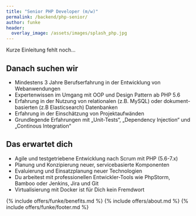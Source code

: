 ```yaml
---
title: "Senior PHP Developer (m/w)"
permalink: /backend/php-senior/
author: funke
header:
  overlay_image: /assets/images/splash_php.jpg
---
```


Kurze Einleitung fehlt noch...

## Danach suchen wir

* Mindestens 3 Jahre Berufserfahrung in der Entwicklung von Webanwendungen
* Expertenwissen im Umgang mit OOP und Design Pattern ab PHP 5.6
* Erfahrung in der Nutzung von relationalen (z.B. MySQL) oder dokument-basierten (z.B Elasticsearch) Datenbanken
* Erfahrung in der Einschätzung von Projektaufwänden
* Grundlegende Erfahrungen mit „Unit-Tests“, „Dependency Injection“ und „Continous Integration“

## Das erwartet dich

* Agile und testgetriebene Entwicklung nach Scrum mit PHP (5.6-7.x)
* Planung und Konzipierung neuer, servicebasierte Komponenten
* Evaluierung und Einsatzplanung neuer Technologien 
* Du arbeitest mit professionellen Entwickler-Tools wie PhpStorm, Bamboo oder Jenkins, Jira und Git 
* Virtualisierung mit Docker ist für Dich kein Fremdwort



{% include offers/funke/benefits.md %}
{% include offers/about.md %}
{% include offers/funke/footer.md %}
